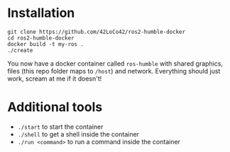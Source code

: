 # Installation
```
git clone https://github.com/42LoCo42/ros2-humble-docker
cd ros2-humble-docker
docker build -t my-ros .
./create
```
You now have a docker container called `ros-humble`
with shared graphics, files (this repo folder maps to `/host`) and network.
Everything should just work, scream at me if it doesn't!

# Additional tools
- `./start` to start the container
- `./shell` to get a shell inside the container
- `./run <command>` to run a command inside the container
